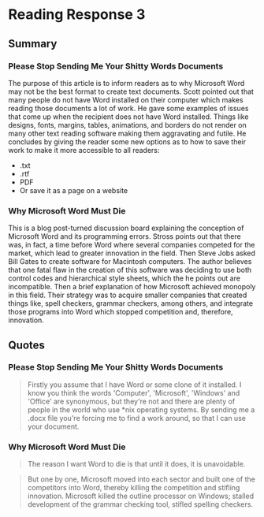 
# Reading Response 3

## Summary

### Please Stop Sending Me Your Shitty Words Documents
The purpose of this article is to inform readers as to why Microsoft Word may not be the best format to create text documents. Scott pointed out that many people do not have Word installed on their computer which makes reading those documents a lot of work. He gave some examples of issues that come up when the recipient does not have Word installed. Things like designs, fonts, margins, tables, animations, and borders do not render on many other text reading software making them aggravating and futile. He concludes by giving the reader some new options as to how to save their work to make it more accessible to all readers:
* 	.txt
* .rtf
* PDF
* Or save it as a page on a website

### Why Microsoft Word Must Die
This is a blog post-turned discussion board explaining the conception of Microsoft Word and its programming errors. Stross points out that there was, in fact, a time before Word where several companies competed for the market, which lead to greater innovation in the field. Then Steve Jobs asked Bill Gates to create software for Macintosh computers. The author believes that one fatal flaw in the creation of this software was deciding to use both control codes and hierarchical style sheets, which the he points out are incompatible. Then a brief explanation of how Microsoft achieved monopoly in this field. Their strategy was to acquire smaller companies that created things like, spell checkers, grammar checkers, among others, and integrate those programs into Word which stopped competition and, therefore, innovation. 




## Quotes

### Please Stop Sending Me Your Shitty Words Documents
> Firstly you assume that I have Word or some clone of it installed. I know you think the words 'Computer', 'Microsoft', 'Windows' and 'Office' are synonymous, but they're not and there are plenty of people in the world who use *nix operating systems. By sending me a .docx file you're forcing me to find a work around, so that I can use your document.

### Why Microsoft Word Must Die
> The reason I want Word to die is that until it does, it is unavoidable.

> But one by one, Microsoft moved into each sector and built one of the competitors into Word, thereby killing the competition and stifling innovation. Microsoft killed the outline processor on Windows; stalled development of the grammar checking tool, stifled spelling checkers.